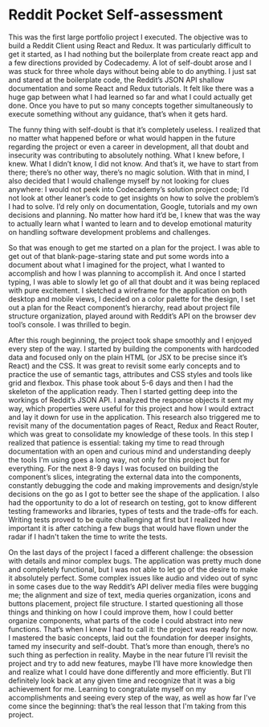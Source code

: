 # Reddit Pocket Self-assessment

This was the first large portfolio project I executed. The objective was to build a Reddit Client using React and Redux. It was particularly difficult to get it started, as I had nothing but the boilerplate from create react app and a few directions provided by Codecademy. A lot of self-doubt arose and I was stuck for three whole days without being able to do anything. I just sat and stared at the boilerplate code, the Reddit’s JSON API shallow documentation and some React and Redux tutorials. It felt like there was a huge gap between what I had learned so far and what I could actually get done. Once you have to put so many concepts together simultaneously to execute something without any guidance, that’s when it gets hard.

The funny thing with self-doubt is that it’s completely useless. I realized that no matter what happened before or what would happen in the future regarding the project or even a career in development, all that doubt and insecurity was contributing to absolutely nothing. What I knew before, I knew. What I didn’t know, I did not know. And that’s it, we have to start from there; there’s no other way, there’s no magic solution. With that in mind, I also decided that I would challenge myself by not looking for clues anywhere: I would not peek into Codecademy’s solution project code; I’d not look at other leaner’s code to get insights on how to solve the problem’s I had to solve. I’d rely only on documentation, Google, tutorials and my own decisions and planning. No matter how hard it’d be, I knew that was the way to actually learn what I wanted to learn and to develop emotional maturity on handling software development problems and challenges.

So that was enough to get me started on a plan for the project. I was able to get out of that blank-page-staring state and put some words into a document about what I imagined for the project, what I wanted to accomplish and how I was planning to accomplish it. And once I started typing, I was able to slowly let go of all that doubt and it was being replaced with pure excitement. I sketched a wireframe for the application on both desktop and mobile views, I decided on a color palette for the design, I set out a plan for the React component’s hierarchy, read about project file structure organization, played around with Reddit’s API on the browser dev tool’s console. I was thrilled to begin.

After this rough beginning, the project took shape smoothly and I enjoyed every step of the way. I started by building the components with hardcoded data and focused only on the plain HTML (or JSX to be precise since it’s React) and the CSS. It was great to revisit some early concepts and to practice the use of semantic tags, attributes and CSS styles and tools like grid and flexbox. This phase took about 5-6 days and then I had the skeleton of the application ready. Then I started getting deep into the workings of Reddit’s JSON API. I analyzed the response objects it sent my way, which properties were useful for this project and how I would extract and lay it down for use in the application. This research also triggered me to revisit many of the documentation pages of React, Redux and React Router, which was great to consolidate my knowledge of these tools. In this step I realized that patience is essential: taking my time to read through documentation with an open and curious mind and understanding deeply the tools I'm using goes a long way, not only for this project but for everything. For the next 8-9 days I was focused on building the component’s slices, integrating the external data into the components, constantly debugging the code and making improvements and design/style decisions on the go as I got to better see the shape of the application. I also had the opportunity to do a lot of research on testing, got to know different testing frameworks and libraries, types of tests and the trade-offs for each. Writing tests proved to be quite challenging at first but I realized how important it is after catching a few bugs that would have flown under the radar if I hadn't taken the time to write the tests.

On the last days of the project I faced a different challenge: the obsession with details and minor complex bugs. The application was pretty much done and completely functional, but I was not able to let go of the desire to make it absolutely perfect. Some complex issues like audio and video out of sync in some cases due to the way Reddit’s API deliver media files were bugging me; the alignment and size of text, media queries organization, icons and buttons placement, project file structure. I started questioning all those things and thinking on how I could improve them, how I could better organize components, what parts of the code I could abstract into new functions. That’s when I knew I had to call it: the project was ready for now. I mastered the basic concepts, laid out the foundation for deeper insights, tamed my insecurity and self-doubt. That’s more than enough, there’s no such thing as perfection in reality. Maybe in the near future I’ll revisit the project and try to add new features, maybe I’ll have more knowledge then and realize what I could have done differently and more efficiently. But I’ll definitely look back at any given time and recognize that it was a big achievement for me. Learning to congratulate myself on my accomplishments and seeing every step of the way, as well as how far I've come since the beginning: that’s the real lesson that I'm taking from this project.
